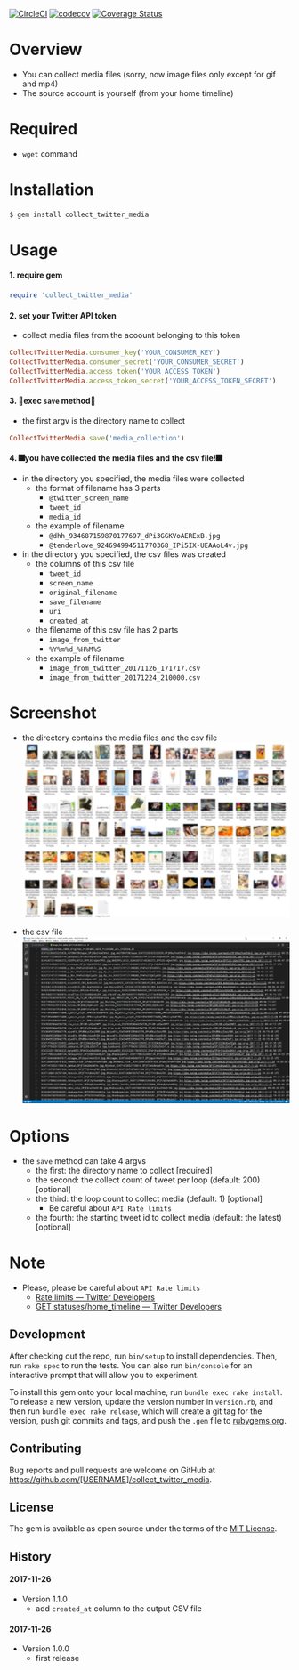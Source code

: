 [![CircleCI](https://circleci.com/gh/corselia/collect_twitter_media/tree/master.svg?style=svg)](https://circleci.com/gh/corselia/collect_twitter_media/tree/master) [![codecov](https://codecov.io/gh/corselia/collect_twitter_media/branch/master/graph/badge.svg)](https://codecov.io/gh/corselia/collect_twitter_media) [![Coverage Status](https://coveralls.io/repos/github/corselia/collect_twitter_media/badge.svg)](https://coveralls.io/github/corselia/collect_twitter_media)

# Overview
- You can collect media files (sorry, now image files only except for gif and mp4)
- The source account is yourself (from your home timeline)

# Required
- `wget` command

# Installation
```ruby
$ gem install collect_twitter_media
```

# Usage

#### 1. require gem
```ruby
require 'collect_twitter_media'
```

#### 2. set your Twitter API token
- collect media files from the acoount belonging to this token

```ruby
CollectTwitterMedia.consumer_key('YOUR_CONSUMER_KEY')
CollectTwitterMedia.consumer_secret('YOUR_CONSUMER_SECRET')
CollectTwitterMedia.access_token('YOUR_ACCESS_TOKEN')
CollectTwitterMedia.access_token_secret('YOUR_ACCESS_TOKEN_SECRET')
```

#### 3. 🎉exec `save` method🎉
- the first argv is the directory name to collect

```ruby
CollectTwitterMedia.save('media_collection')
```

#### 4. 🎆you have collected the media files and the csv file!🎆
- in the directory you specified, the media files were collected
    - the format of filename has 3 parts
        - `@twitter_screen_name`
        - `tweet_id`
        - `media_id`
    - the example of filename
        - `@dhh_934687159870177697_dPi3GGKVoAERExB.jpg`
        - `@tenderlove_924694994511770368_IPi5IX-UEAAoL4v.jpg`
- in the directory you specified, the csv files was created
    - the columns of this csv file
        - `tweet_id`
        - `screen_name`
        - `original_filename`
        - `save_filename`
        - `uri`
        - `created_at`
    - the filename of this csv file has 2 parts
        - `image_from_twitter`
        - `%Y%m%d_%H%M%S`
    - the example of filename
        - `image_from_twitter_20171126_171717.csv`
        - `image_from_twitter_20171224_210000.csv`

# Screenshot
- the directory contains the media files and the csv file
![the_result_directory](the_result_directory.jpg "the_result_directory")

- the csv file
![the_csv_file](the_csv_file.png "the_csv_file")

# Options
- the `save` method can take 4 argvs
    - the first:  the directory name to collect [required]
    - the second: the collect count of tweet per loop (default: 200) [optional]
    - the third:  the loop count to collect media (default: 1) [optional]
        - Be careful about `API Rate limits`
    - the fourth: the starting tweet id to collect media (default: the latest) [optional]

# Note
- Please, please be careful about `API Rate limits`
    - [Rate limits — Twitter Developers](https://developer.twitter.com/en/docs/basics/rate-limits)
    - [GET statuses/home\_timeline — Twitter Developers](https://developer.twitter.com/en/docs/tweets/timelines/api-reference/get-statuses-home_timeline)

## Development
After checking out the repo, run `bin/setup` to install dependencies. Then, run `rake spec` to run the tests. You can also run `bin/console` for an interactive prompt that will allow you to experiment.

To install this gem onto your local machine, run `bundle exec rake install`. To release a new version, update the version number in `version.rb`, and then run `bundle exec rake release`, which will create a git tag for the version, push git commits and tags, and push the `.gem` file to [rubygems.org](https://rubygems.org).

## Contributing
Bug reports and pull requests are welcome on GitHub at https://github.com/[USERNAME]/collect_twitter_media.

## License
The gem is available as open source under the terms of the [MIT License](https://opensource.org/licenses/MIT).

## History

#### 2017-11-26
- Version 1.1.0
    - add `created_at` column to the output CSV file

#### 2017-11-26
- Version 1.0.0
    - first release
